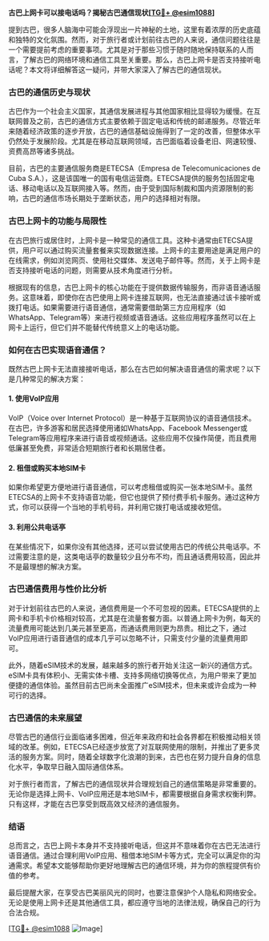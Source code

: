 **古巴上网卡可以接电话吗？揭秘古巴通信现状[[TG💪+ @esim1088](https://t.me/s/esim1088)]**

提到古巴，很多人脑海中可能会浮现出一片神秘的土地，这里有着浓厚的历史底蕴和独特的文化氛围。然而，对于旅行者或计划前往古巴的人来说，通信问题往往是一个需要提前考虑的重要事项。尤其是对于那些习惯于随时随地保持联系的人而言，了解古巴的网络环境和通信工具至关重要。那么，古巴上网卡是否支持接听电话呢？本文将详细解答这一疑问，并带大家深入了解古巴的通信现状。

### 古巴的通信历史与现状

古巴作为一个社会主义国家，其通信发展进程与其他国家相比显得较为缓慢。在互联网普及之前，古巴的通信方式主要依赖于固定电话和传统的邮递服务。尽管近年来随着经济政策的逐步开放，古巴的通信基础设施得到了一定的改善，但整体水平仍然处于发展阶段。尤其是在移动互联网领域，古巴面临着设备老旧、网速较慢、资费高昂等诸多挑战。

目前，古巴的主要通信服务商是ETECSA（Empresa de Telecomunicaciones de Cuba S.A.），这是该国唯一的国有电信运营商。ETECSA提供的服务包括固定电话、移动电话以及互联网接入等。然而，由于受到国际制裁和国内资源限制的影响，古巴的通信市场长期处于垄断状态，用户的选择相对有限。

### 古巴上网卡的功能与局限性

在古巴旅行或居住时，上网卡是一种常见的通信工具。这种卡通常由ETECSA提供，用户可以通过购买流量套餐来实现数据连接。上网卡的主要用途是满足用户的在线需求，例如浏览网页、使用社交媒体、发送电子邮件等。然而，关于上网卡是否支持接听电话的问题，则需要从技术角度进行分析。

根据现有的信息，古巴上网卡的核心功能在于提供数据传输服务，而非语音通话服务。这意味着，即使你在古巴使用上网卡连接互联网，也无法直接通过该卡接听或拨打电话。如果需要进行语音通信，通常需要借助第三方应用程序（如WhatsApp、Telegram等）来进行视频或语音通话。这些应用程序虽然可以在上网卡上运行，但它们并不能替代传统意义上的电话功能。

### 如何在古巴实现语音通信？

既然古巴上网卡无法直接接听电话，那么在古巴如何解决语音通信的需求呢？以下是几种常见的解决方案：

#### 1. **使用VoIP应用**
   VoIP（Voice over Internet Protocol）是一种基于互联网协议的语音通信技术。在古巴，许多游客和居民选择使用诸如WhatsApp、Facebook Messenger或Telegram等应用程序来进行语音或视频通话。这些应用不仅操作简便，而且费用低廉甚至免费，非常适合短期旅行者和长期居住者。

#### 2. **租借或购买本地SIM卡**
   如果你希望更方便地进行语音通信，可以考虑租借或购买一张本地SIM卡。虽然ETECSA的上网卡不支持语音功能，但它也提供了预付费手机卡服务。通过这种方式，你可以获得一个当地的手机号码，并利用它拨打电话或接收短信。

#### 3. **利用公共电话亭**
   在某些情况下，如果你没有其他选择，还可以尝试使用古巴的传统公共电话亭。不过需要注意的是，这类电话亭的数量较少且分布不均，而且通话费用较高，因此并不是最理想的解决方案。

### 古巴通信费用与性价比分析

对于计划前往古巴的人来说，通信费用是一个不可忽视的因素。ETECSA提供的上网卡和手机卡价格相对较高，尤其是在流量套餐方面。以普通上网卡为例，每天的流量费用可能达到几美元甚至更高，而通话费用则更为昂贵。相比之下，通过VoIP应用进行语音通信的成本几乎可以忽略不计，只需支付少量的流量费用即可。

此外，随着eSIM技术的发展，越来越多的旅行者开始关注这一新兴的通信方式。eSIM卡具有体积小、无需实体卡槽、支持多网络切换等优点，为用户带来了更加便捷的通信体验。虽然目前古巴尚未全面推广eSIM技术，但未来或许会成为一种可行的选择。

### 古巴通信的未来展望

尽管古巴的通信行业面临诸多困难，但近年来政府和社会各界都在积极推动相关领域的改革。例如，ETECSA已经逐步放宽了对互联网使用的限制，并推出了更多灵活的服务方案。同时，随着全球数字化浪潮的到来，古巴也在努力提升自身的信息化水平，争取早日融入国际通信体系。

对于旅行者而言，了解古巴的通信现状并合理规划自己的通信策略是非常重要的。无论你是选择上网卡、VoIP应用还是本地SIM卡，都需要根据自身需求权衡利弊。只有这样，才能在古巴享受到既高效又经济的通信服务。

### 结语

总而言之，古巴上网卡本身并不支持接听电话，但这并不意味着你在古巴无法进行语音通信。通过合理利用VoIP应用、租借本地SIM卡等方式，完全可以满足你的沟通需求。希望本文能够帮助你更好地理解古巴的通信环境，并为你的旅程提供有价值的参考。

最后提醒大家，在享受古巴美丽风光的同时，也要注意保护个人隐私和网络安全。无论是使用上网卡还是其他通信工具，都应遵守当地的法律法规，确保自己的行为合法合规。

[[TG💪+ @esim1088](https://t.me/s/esim1088) ![Image](https://i.postimg.cc/4NQfJmqS/Snipaste-2025-05-13-00-14-12.png)]